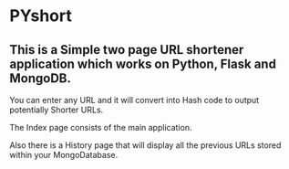 # PYshort

## This is a Simple two page URL shortener application which works on Python, Flask and MongoDB.

You can enter any URL and it will convert into Hash code to output potentially Shorter URLs.

The Index page consists of the main application.

Also there is a History page that will display all the previous URLs stored within your MongoDatabase.
